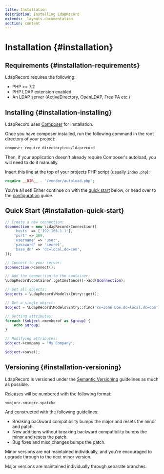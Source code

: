 ```yaml
---
title: Installation
description: Installing LdapRecord
extends: _layouts.documentation
section: content
---
```


# Installation {#installation}

## Requirements {#installation-requirements}

LdapRecord requires the following:

- PHP >= 7.2
- PHP LDAP extension enabled
- An LDAP server (ActiveDirectory, OpenLDAP, FreeIPA etc.)

## Installing {#installation-installing}

LdapRecord uses [Composer](https://getcomposer.org) for installation.

Once you have composer installed, run the following command in the root directory of your project:

```bash
composer require directorytree/ldaprecord
```

Then, if your application doesn't already require Composer's autoload, you will need to do it manually.

Insert this line at the top of your projects PHP script (usually `index.php`):

```php
require __DIR__ . '/vendor/autoload.php';
```

You're all set! Either continue on with the [quick start](#quick-start) below, or head over to
the [configuration](/docs/configuration) guide.

## Quick Start {#installation-quick-start}

```php
// Create a new connection:
$connection = new \LdapRecord\Connection([
    'hosts' => ['192.168.1.1'],
    'port' => 389,
    'username' => 'user',
    'password' => 'secret',
    'base_dn' => 'dc=local,dc=com',
]);

// Connect to your server:
$connection->connect();

// Add the connection to the container:
\LdapRecord\Container::getInstance()->add($connection);

// Get all objects:
$objects = \LdapRecord\Models\Entry::get();

// Get a single object:
$object = \LdapRecord\Models\Entry::find('cn=John Doe,dc=local,dc=com');

// Getting attributes:
foreach ($object->memberof as $group) {
    echo $group;
}

// Modifying attributes:
$object->company = 'My Company';

$object->save();
```

## Versioning {#installation-versioning}

LdapRecord is versioned under the [Semantic Versioning](http://semver.org/) guidelines as much as possible.

Releases will be numbered with the following format:

`<major>.<minor>.<patch>`

And constructed with the following guidelines:

* Breaking backward compatibility bumps the major and resets the minor and patch.
* New additions without breaking backward compatibility bumps the minor and resets the patch.
* Bug fixes and misc changes bumps the patch.

Minor versions are not maintained individually, and you're encouraged to upgrade through to the next minor version.

Major versions are maintained individually through separate branches.
